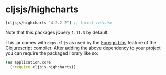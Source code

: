 # cljsjs/highcharts

[](dependency)
```clojure
[cljsjs/highcharts "4.2.2-2"] ;; latest release
```
[](/dependency)

Note that this packages jQuery `1.11.3` by default.

This jar comes with `deps.cljs` as used by the [Foreign Libs][flibs] feature
of the Clojurescript compiler. After adding the above dependency to your project
you can require the packaged library like so:

```clojure
(ns application.core
  (:require cljsjs.highcharts))
```

[flibs]: https://github.com/clojure/clojurescript/wiki/Packaging-Foreign-Dependencies
